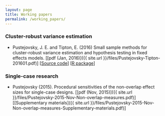```yaml
---
layout: page
title: Working papers
permalink: /working_papers/
---
```


### Cluster-robust variance estimation

* Pustejovsky, J. E. and Tipton, E. (2016) Small sample methods for cluster-robust variance estimation and hypothesis testing in fixed effects models. [[pdf (Jan, 2016)]({{ site.url }}/files/Pustejovsky-Tipton-201601.pdf)] [[Source code](https://github.com/jepusto/clubSandwich/tree/master/paper_ClusterRobustTesting)] [[R package](https://github.com/jepusto/clubSandwich)]


### Single-case research

* Pustejovsky (2015). Procedural sensitivities of the non-overlap effect sizes for single-case designs. [[pdf (Nov, 2015)]({{ site.url }}/files/Pustejovsky-2015-Nov-Non-overlap-measures.pdf)] [[Supplementary materials]({{ site.url }}/files/Pustejovsky-2015-Nov-Non-overlap-measures-Supplementary-materials.pdf)]